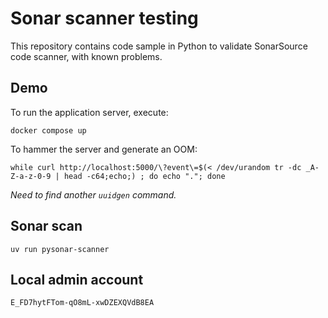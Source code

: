 # Sonar scanner testing

This repository contains code sample in Python to validate SonarSource code scanner, with known problems.

## Demo

To run the application server, execute:

```shell
docker compose up
```

To hammer the server and generate an OOM:

```shell
while curl http://localhost:5000/\?event\=$(< /dev/urandom tr -dc _A-Z-a-z-0-9 | head -c64;echo;) ; do echo "."; done
```

_Need to find another `uuidgen` command._

## Sonar scan

```shell
uv run pysonar-scanner
```

## Local admin account

`E_FD7hytFTom-qO8mL-xwDZEXQVdB8EA`
